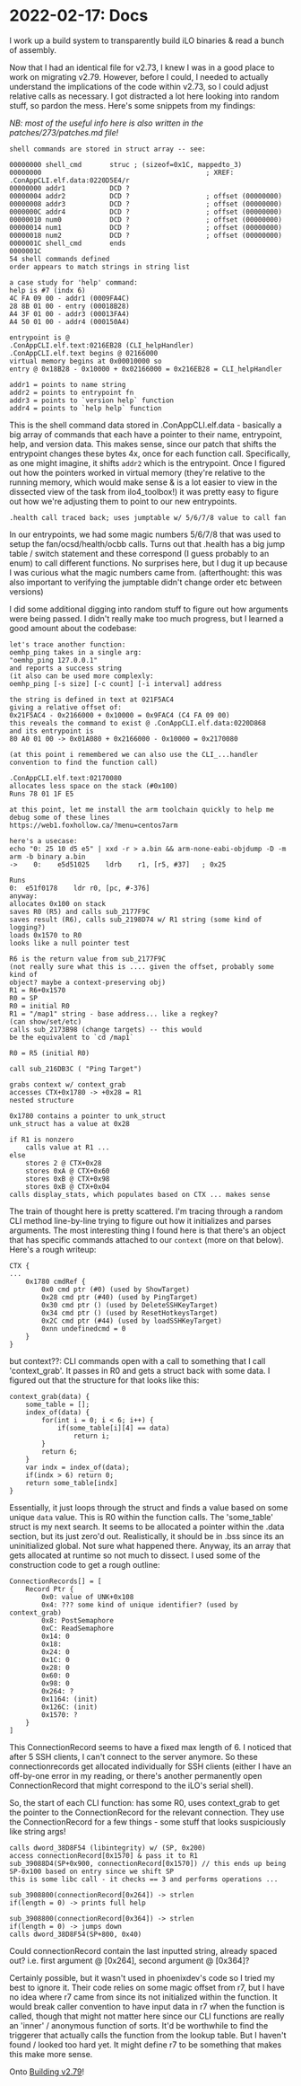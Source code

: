 # 2022-02-17: Docs
I work up a build system to transparently build iLO binaries & read a bunch of assembly.

Now that I had an identical file for v2.73, I knew I was in a good place to work on migrating v2.79. However, before I could, I needed to actually understand the implications of the code within v2.73, so I could adjust relative calls as necessary. I got distracted a lot here looking into random stuff, so pardon the mess. Here's some snippets from my findings:

_NB: most of the useful info here is also written in the patches/273/patches.md file!_

```
shell commands are stored in struct array -- see:

00000000 shell_cmd       struc ; (sizeof=0x1C, mappedto_3)
00000000                                         ; XREF: .ConAppCLI.elf.data:0220D5E4/r
00000000 addr1           DCD ?
00000004 addr2           DCD ?                   ; offset (00000000)
00000008 addr3           DCD ?                   ; offset (00000000)
0000000C addr4           DCD ?                   ; offset (00000000)
00000010 num0            DCD ?                   ; offset (00000000)
00000014 num1            DCD ?                   ; offset (00000000)
00000018 num2            DCD ?                   ; offset (00000000)
0000001C shell_cmd       ends
0000001C
54 shell commands defined
order appears to match strings in string list

a case study for 'help' command:
help is #7 (indx 6)
4C FA 09 00 - addr1 (0009FA4C)
28 8B 01 00 - entry (00018B28)
A4 3F 01 00 - addr3 (00013FA4)
A4 50 01 00 - addr4 (000150A4)

entrypoint is @
.ConAppCLI.elf.text:0216EB28 (CLI_helpHandler)
.ConAppCLI.elf.text begins @ 02166000
virtual memory begins at 0x00010000 so
entry @ 0x18B28 - 0x10000 + 0x02166000 = 0x216EB28 = CLI_helpHandler

addr1 = points to name string
addr2 = points to entrypoint fn
addr3 = points to `version help` function
addr4 = points to `help help` function
```
This is the shell command data stored in .ConAppCLI.elf.data - basically a big array of commands that each have a pointer to their name, entrypoint, help, and version data. This makes sense, since our patch that shifts the entrypoint changes these bytes 4x, once for each function call. Specifically, as one might imagine, it shifts `addr2` which is the entrypoint. Once I figured out how the pointers worked in virtual memory (they're relative to the running memory, which would make sense & is a lot easier to view in the dissected view of the task from ilo4_toolbox!) it was pretty easy to figure out how we're adjusting them to point to our new entrypoints.

```
.health call traced back; uses jumptable w/ 5/6/7/8 value to call fan
```
In our entrypoints, we had some magic numbers 5/6/7/8 that was used to setup the fan/ocsd/health/ocbb calls. Turns out that .health has a big jump table / switch statement and these correspond (I guess probably to an enum) to call different functions. No surprises here, but I dug it up because I was curious what the magic numbers came from. (afterthought: this was also important to verifying the jumptable didn't change order etc between versions)

I did some additional digging into random stuff to figure out how arguments were being passed. I didn't really make too much progress, but I learned a good amount about the codebase:
```
let's trace another function:
oemhp_ping takes in a single arg:
"oemhp_ping 127.0.0.1"
and reports a success string
(it also can be used more complexly:
oemhp_ping [-s size] [-c count] [-i interval] address

the string is defined in text at 021F5AC4
giving a relative offset of:
0x21F5AC4 - 0x2166000 + 0x10000 = 0x9FAC4 (C4 FA 09 00)
this reveals the command to exist @ .ConAppCLI.elf.data:0220D868
and its entrypoint is
80 A0 01 00 -> 0x01A080 + 0x2166000 - 0x10000 = 0x2170080

(at this point i remembered we can also use the CLI_...handler convention to find the function call)

.ConAppCLI.elf.text:02170080
allocates less space on the stack (#0x100)
Runs 78 01 1F E5

at this point, let me install the arm toolchain quickly to help me debug some of these lines
https://web1.foxhollow.ca/?menu=centos7arm

here's a usecase:
echo "0: 25 10 d5 e5" | xxd -r > a.bin && arm-none-eabi-objdump -D -m arm -b binary a.bin
->    0:	e5d51025 	ldrb	r1, [r5, #37]	; 0x25

Runs
0:	e51f0178 	ldr	r0, [pc, #-376]
anyway:
allocates 0x100 on stack
saves R0 (R5) and calls sub_2177F9C
saves result (R6), calls sub_2198D74 w/ R1 string (some kind of logging?)
loads 0x1570 to R0
looks like a null pointer test

R6 is the return value from sub_2177F9C
(not really sure what this is .... given the offset, probably some kind of
object? maybe a context-preserving obj)
R1 = R6+0x1570
R0 = SP
R0 = initial R0
R1 = "/map1" string - base address... like a regkey?
(can show/set/etc)
calls sub_2173B98 (change targets) -- this would
be the equivalent to `cd /map1`

R0 = R5 (initial R0)

call sub_216DB3C ( "Ping Target")

grabs context w/ context_grab
accesses CTX+0x1780 -> +0x28 = R1
nested structure

0x1780 contains a pointer to unk_struct
unk_struct has a value at 0x28

if R1 is nonzero
	calls value at R1 ...
else
	stores 2 @ CTX+0x28
	stores 0xA @ CTX+0x60
	stores 0xB @ CTX+0x98
	stores 0xB @ CTX+0x04
calls display_stats, which populates based on CTX ... makes sense
```

The train of thought here is pretty scattered. I'm tracing through a random CLI method line-by-line trying to figure out how it initializes and parses arguments. The most interesting thing I found here is that there's an object that has specific commands attached to our `context` (more on that below). Here's a rough writeup:
```
CTX {
...
	0x1780 cmdRef {
		0x0 cmd ptr (#0) (used by ShowTarget)
		0x28 cmd ptr (#40) (used by PingTarget)
		0x30 cmd ptr () (used by DeleteSSHKeyTarget)
		0x34 cmd ptr () (used by ResetHotkeysTarget)
		0x2C cmd ptr (#44) (used by loadSSHKeyTarget)
		0xnn undefinedcmd = 0
	}
}
```

but context??:
CLI commands open with a call to something that I call 'context_grab'. It passes in R0 and gets a struct back with some data. I figured out that the structure for that looks like this:
```
context_grab(data) {
	some_table = [];
	index_of(data) {
		for(int i = 0; i < 6; i++) {
			if(some_table[i][4] == data)
				return i;
		}
		return 6;
	}
	var indx = index_of(data);
	if(indx > 6) return 0;
	return some_table[indx]
}
```
Essentially, it just loops through the struct and finds a value based on some unique `data` value. This is R0 within the function calls. The 'some_table' struct is my next search. It seems to be allocated a pointer within the .data section, but its just zero'd out. Realistically, it should be in .bss since its an uninitialized global. Not sure what happened there. Anyway, its an array that gets allocated at runtime so not much to dissect. I used some of the construction code to get a rough outline:
```
ConnectionRecords[] = [
	Record Ptr {
		0x0: value of UNK+0x108
		0x4: ??? some kind of unique identifier? (used by context_grab)
		0x8: PostSemaphore
		0xC: ReadSemaphore
		0x14: 0
		0x18:
		0x24: 0
		0x1C: 0
		0x28: 0
		0x60: 0
		0x98: 0
		0x264: ?
		0x1164: (init)
		0x126C: (init)
		0x1570: ?
	}
]
```
This ConnectionRecord seems to have a fixed max length of 6. I noticed that after 5 SSH clients, I can't connect to the server anymore. So these connectionrecords get allocated individually for SSH clients (either I have an off-by-one error in my reading, or there's another permanently open ConnectionRecord that might correspond to the iLO's serial shell).

So, the start of each CLI function:
has some R0, uses context_grab to get the pointer to the ConnectionRecord for the relevant connection.
They use the ConnectionRecord for a few things - some stuff that looks suspiciously like string args!
```
calls dword_38D8F54 (libintegrity) w/ (SP, 0x200)
access connectionRecord[0x1570] & pass it to R1
sub_39088D4(SP+0x900, connectionRecord[0x1570]) // this ends up being SP-0x100 based on entry since we shift SP
this is some libc call - it checks == 3 and performs operations ...

sub_3908800(connectionRecord[0x264]) -> strlen
if(length = 0) -> prints full help

sub_3908800(connectionRecord[0x364]) -> strlen
if(length = 0) -> jumps down
calls dword_38D8F54(SP+800, 0x40)
```
Could connectionRecord contain the last inputted string, already spaced out? i.e.
first argument @ [0x264], second argument @ [0x364]?

Certainly possible, but it wasn't used in phoenixdev's code so I tried my best to ignore it. Their code relies on some magic offset from r7, but I have no idea where r7 came from since its not initialized within the function. It would break caller convention to have input data in r7 when the function is called, though that might not matter here since our CLI functions are really an 'inner' / anonymous function of sorts. It'd be worthwhile to find the triggerer that actually calls the function from the lookup table. But I haven't found / looked too hard yet. It might define r7 to be something that makes this make more sense.

Onto [Building v2.79](2022-02-18-building-279.md)!
